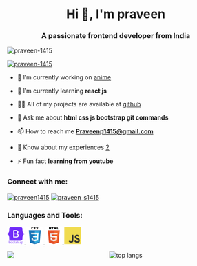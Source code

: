 <h1 align="center">Hi 👋, I'm praveen</h1>
<h3 align="center">A passionate frontend developer from India</h3>

<p align="left"> <img src="https://komarev.com/ghpvc/?username=praveen-1415&label=Profile%20views&color=0e75b6&style=flat" alt="praveen-1415" /> </p>

<p align="left"> <a href="https://github.com/ryo-ma/github-profile-trophy"><img src="https://github-profile-trophy.vercel.app/?username=praveen-1415" alt="praveen-1415" /></a> </p>

- 🔭 I’m currently working on [anime](https://github.com/praveenWebDev/Anime/tree/main/Anime)

- 🌱 I’m currently learning **react js**

- 👨‍💻 All of my projects are available at [github](github)

- 💬 Ask me about **html css js bootstrap git commands**

- 📫 How to reach me **Praveenp1415@gmail.com**

- 📄 Know about my experiences [2](2)

- ⚡ Fun fact **learning from youtube**

<h3 align="left">Connect with me:</h3>
<p align="left">
<a href="https://linkedin.com/in/praveen1415" target="blank"><img align="center" src="https://raw.githubusercontent.com/rahuldkjain/github-profile-readme-generator/master/src/images/icons/Social/linked-in-alt.svg" alt="praveen1415" height="30" width="40" /></a>
<a href="https://instagram.com/praveen_s1415" target="blank"><img align="center" src="https://raw.githubusercontent.com/rahuldkjain/github-profile-readme-generator/master/src/images/icons/Social/instagram.svg" alt="praveen_s1415" height="30" width="40" /></a>
</p>

<h3 align="left">Languages and Tools:</h3>
<p align="left"> <a href="https://getbootstrap.com" target="_blank" rel="noreferrer"> <img src="https://raw.githubusercontent.com/devicons/devicon/master/icons/bootstrap/bootstrap-plain-wordmark.svg" alt="bootstrap" width="40" height="40"/> </a> <a href="https://www.w3schools.com/css/" target="_blank" rel="noreferrer"> <img src="https://raw.githubusercontent.com/devicons/devicon/master/icons/css3/css3-original-wordmark.svg" alt="css3" width="40" height="40"/> </a> <a href="https://www.w3.org/html/" target="_blank" rel="noreferrer"> <img src="https://raw.githubusercontent.com/devicons/devicon/master/icons/html5/html5-original-wordmark.svg" alt="html5" width="40" height="40"/> </a> <a href="https://developer.mozilla.org/en-US/docs/Web/JavaScript" target="_blank" rel="noreferrer"> <img src="https://raw.githubusercontent.com/devicons/devicon/master/icons/javascript/javascript-original.svg" alt="javascript" width="40" height="40"/> </a> </p>



<img slt="my stats" align="left" width="47%" src="https://github-readme-stats.vercel.app/api?username=praveenWebDev&show_icons=true"/>

<img alt="top langs" align="left" width="47%"  src="https://github-readme-stats.vercel.app/api/top-langs/?username=praveenWebDev&layout=compact"/>
